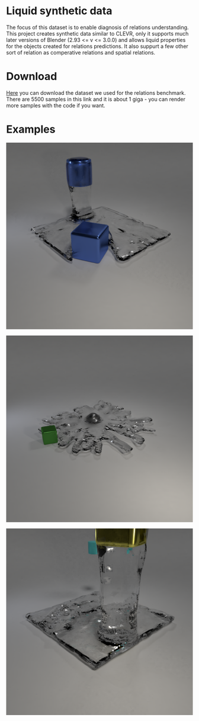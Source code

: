 # Liquid synthetic data

The focus of this dataset is to enable diagnosis of relations understanding. This project creates synthetic data similar to CLEVR, only it supports much later versions of Blender (2.93 <= v <= 3.0.0) and allows liquid properties for the objects created for relations predictions. It also suppurt a few other sort of relation as comperative relations and spatial relations. 

# Download 

[Here](https://drive.google.com/file/d/1thvwm6BochjJcTgCNSlOvbULzlSZl4q6/view?usp=sharing) you can download the dataset we used for the relations benchmark. There are 5500 samples in this link and it is about 1 giga - you can render more samples with the code if you want.

# Examples 
![teaser1](resource/splash1.png)

![teaser2](resource/splash2.png)

![teaser3](resource/splash3.png)

